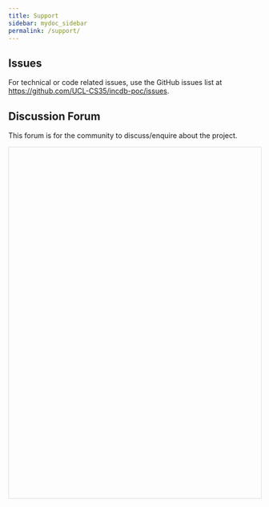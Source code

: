 ```yaml
---
title: Support
sidebar: mydoc_sidebar
permalink: /support/
---
```


## Issues 

For technical or code related issues, use the GitHub issues list at <https://github.com/UCL-CS35/incdb-poc/issues>.

## Discussion Forum 

This forum is for the community to discuss/enquire about the project. 

<iframe id="forum_embed"
 src="javascript:void(0)"
 scrolling="no"
 frameborder="0"
 width="100%"
 height="700"
 style="border:1px solid #ddd;margin-bottom:25px;">
</iframe>

<script type="text/javascript">
 document.getElementById("forum_embed").src =
  "https://groups.google.com/forum/embed/?place=forum/INCDB" +
  "&showsearch=true&showpopout=true&parenturl=" +
  encodeURIComponent(window.location.href);
</script>